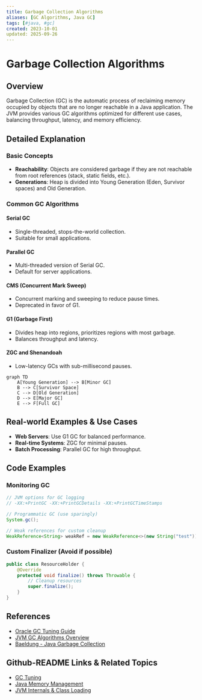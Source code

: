 ```yaml
---
title: Garbage Collection Algorithms
aliases: [GC Algorithms, Java GC]
tags: [#java, #gc]
created: 2023-10-01
updated: 2025-09-26
---
```


# Garbage Collection Algorithms

## Overview

Garbage Collection (GC) is the automatic process of reclaiming memory occupied by objects that are no longer reachable in a Java application. The JVM provides various GC algorithms optimized for different use cases, balancing throughput, latency, and memory efficiency.

## Detailed Explanation

### Basic Concepts
- **Reachability**: Objects are considered garbage if they are not reachable from root references (stack, static fields, etc.).
- **Generations**: Heap is divided into Young Generation (Eden, Survivor spaces) and Old Generation.

### Common GC Algorithms

#### Serial GC
- Single-threaded, stops-the-world collection.
- Suitable for small applications.

#### Parallel GC
- Multi-threaded version of Serial GC.
- Default for server applications.

#### CMS (Concurrent Mark Sweep)
- Concurrent marking and sweeping to reduce pause times.
- Deprecated in favor of G1.

#### G1 (Garbage First)
- Divides heap into regions, prioritizes regions with most garbage.
- Balances throughput and latency.

#### ZGC and Shenandoah
- Low-latency GCs with sub-millisecond pauses.

```mermaid
graph TD
    A[Young Generation] --> B[Minor GC]
    B --> C[Survivor Space]
    C --> D[Old Generation]
    D --> E[Major GC]
    E --> F[Full GC]
```

## Real-world Examples & Use Cases

- **Web Servers**: Use G1 GC for balanced performance.
- **Real-time Systems**: ZGC for minimal pauses.
- **Batch Processing**: Parallel GC for high throughput.

## Code Examples

### Monitoring GC

```java
// JVM options for GC logging
// -XX:+PrintGC -XX:+PrintGCDetails -XX:+PrintGCTimeStamps

// Programmatic GC (use sparingly)
System.gc();

// Weak references for custom cleanup
WeakReference<String> weakRef = new WeakReference<>(new String("test"));
```

### Custom Finalizer (Avoid if possible)

```java
public class ResourceHolder {
    @Override
    protected void finalize() throws Throwable {
        // Cleanup resources
        super.finalize();
    }
}
```

## References

- [Oracle GC Tuning Guide](https://docs.oracle.com/javase/8/docs/technotes/guides/vm/gctuning/)
- [JVM GC Algorithms Overview](https://www.oracle.com/technetwork/java/javase/gc-tuning-5-138395.html)
- [Baeldung - Java Garbage Collection](https://www.baeldung.com/java-garbage-collection)

## Github-README Links & Related Topics

- [GC Tuning](../gc-tuning/README.md)
- [Java Memory Management](../java-memory-management/README.md)
- [JVM Internals & Class Loading](../jvm-internals-class-loading/README.md)